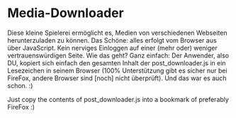 # Media-Downloader
Diese kleine Spielerei ermöglicht es, Medien von verschiedenen Webseiten herunterzuladen zu können. Das Schöne: alles erfolgt vom Browser aus über JavaScript. Kein nerviges Einloggen auf einer (mehr oder) weniger vertrauenswürdigen Seite. Wie das geht? Ganz einfach:
Der Anwender, also DU, kopiert sich einfach den gesamten Inhalt der post_downloader.js in ein Lesezeichen in seinem Browser (100% Unterstützung gibt es sicher nur bei FireFox, andere Browser sind [noch] nicht überprüft).
Und das war es auch schon. :)

Just copy the contents of post_downloader.js into a bookmark of preferably FireFox :)
